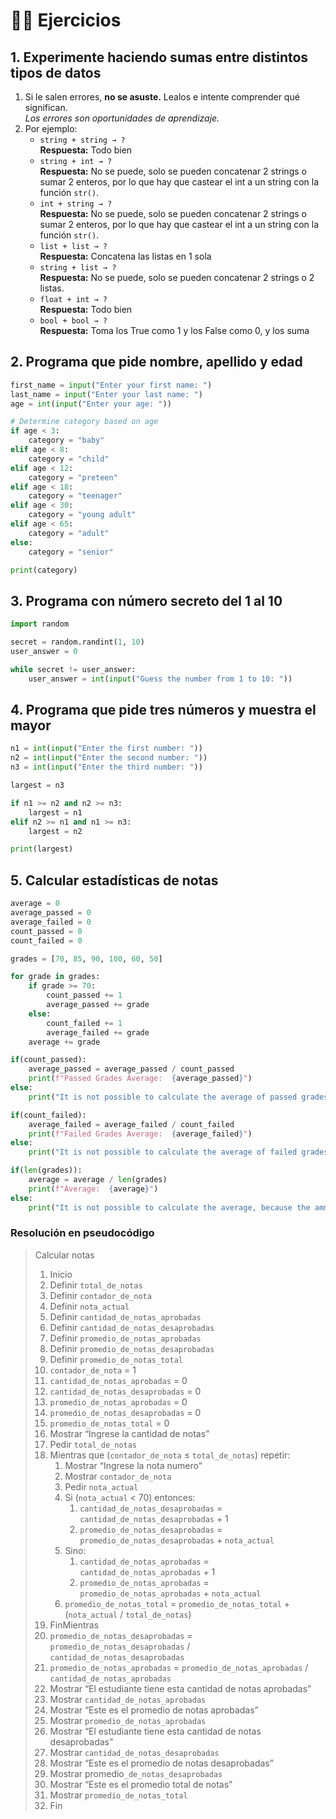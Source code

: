 
# 💪🏽 Ejercicios

## 1. Experimente haciendo sumas entre distintos tipos de datos

1. Si le salen errores, **no se asuste.** Lealos e intente comprender qué significan.  
   *Los errores son oportunidades de aprendizaje.*
2. Por ejemplo:
    - `string + string → ?`  
      **Respuesta:** Todo bien
    - `string + int → ?`  
      **Respuesta:** No se puede, solo se pueden concatenar 2 strings o sumar 2 enteros, por lo que hay que castear el int a un string con la función `str()`.
    - `int + string → ?`  
      **Respuesta:** No se puede, solo se pueden concatenar 2 strings o sumar 2 enteros, por lo que hay que castear el int a un string con la función `str()`.
    - `list + list → ?`  
      **Respuesta:** Concatena las listas en 1 sola
    - `string + list → ?`  
      **Respuesta:** No se puede, solo se pueden concatenar 2 strings o 2 listas.
    - `float + int → ?`  
      **Respuesta:** Todo bien
    - `bool + bool → ?`  
      **Respuesta:** Toma los True como 1 y los False como 0, y los suma

## 2. Programa que pide nombre, apellido y edad

```python
first_name = input("Enter your first name: ")
last_name = input("Enter your last name: ")
age = int(input("Enter your age: "))

# Determine category based on age
if age < 3:
    category = "baby"
elif age < 8:
    category = "child"
elif age < 12:
    category = "preteen"
elif age < 18:
    category = "teenager"
elif age < 30:
    category = "young adult"
elif age < 65:
    category = "adult"
else:
    category = "senior"

print(category)
```

## 3. Programa con número secreto del 1 al 10

```python
import random

secret = random.randint(1, 10)
user_answer = 0

while secret != user_answer:
    user_answer = int(input("Guess the number from 1 to 10: "))
```

## 4. Programa que pide tres números y muestra el mayor

```python
n1 = int(input("Enter the first number: "))
n2 = int(input("Enter the second number: "))
n3 = int(input("Enter the third number: "))

largest = n3

if n1 >= n2 and n2 >= n3:
    largest = n1
elif n2 >= n1 and n1 >= n3:
    largest = n2

print(largest)
```

## 5. Calcular estadísticas de notas

```python
average = 0
average_passed = 0
average_failed = 0
count_passed = 0
count_failed = 0

grades = [70, 85, 90, 100, 60, 50]

for grade in grades:
    if grade >= 70:
        count_passed += 1
        average_passed += grade
    else:
        count_failed += 1
        average_failed += grade
    average += grade

if(count_passed):
    average_passed = average_passed / count_passed
    print(f"Passed Grades Average:  {average_passed}")
else:
    print("It is not possible to calculate the average of passed grades, because its ammount is 0")

if(count_failed):
    average_failed = average_failed / count_failed
    print(f"Failed Grades Average:  {average_failed}")
else:
    print("It is not possible to calculate the average of failed grades, , because its ammount is 0")

if(len(grades)):
    average = average / len(grades)
    print(f"Average:  {average}")
else:
    print("It is not possible to calculate the average, because the ammount of grades provided is 0")
```

### Resolución en pseudocódigo

> Calcular notas
>
> 1. Inicio
> 2. Definir `total_de_notas`
> 3. Definir `contador_de_nota`
> 4. Definir `nota_actual`
> 5. Definir `cantidad_de_notas_aprobadas`
> 6. Definir `cantidad_de_notas_desaprobadas`
> 7. Definir `promedio_de_notas_aprobadas`
> 8. Definir `promedio_de_notas_desaprobadas`
> 9. Definir `promedio_de_notas_total`
> 10. `contador_de_nota` = 1
> 11. `cantidad_de_notas_aprobadas` = 0
> 12. `cantidad_de_notas_desaprobadas` = 0
> 13. `promedio_de_notas_aprobadas` = 0
> 14. `promedio_de_notas_desaprobadas` = 0
> 15. `promedio_de_notas_total` = 0
> 16. Mostrar “Ingrese la cantidad de notas”
> 17. Pedir `total_de_notas`
> 18. Mientras que (`contador_de_nota` ≤ `total_de_notas`) repetir:
>     1. Mostrar “Ingrese la nota numero"
>     2. Mostrar `contador_de_nota`
>     3. Pedir `nota_actual`
>     4. Si (`nota_actual`  < 70) entonces:
>         1. `cantidad_de_notas_desaprobadas` =  `cantidad_de_notas_desaprobadas` + 1
>         2. `promedio_de_notas_desaprobadas` = `promedio_de_notas_desaprobadas` + `nota_actual`
>     5. Sino:
>         1. `cantidad_de_notas_aprobadas` = `cantidad_de_notas_aprobadas` + 1
>         2. `promedio_de_notas_aprobadas` = `promedio_de_notas_aprobadas` + `nota_actual`
>     6. `promedio_de_notas_total` = `promedio_de_notas_total` + (`nota_actual` / `total_de_notas`)
> 19. FinMientras
> 20. `promedio_de_notas_desaprobadas` = `promedio_de_notas_desaprobadas` / `cantidad_de_notas_desaprobadas`
> 21. `promedio_de_notas_aprobadas` = `promedio_de_notas_aprobadas` / `cantidad_de_notas_aprobadas`
> 22. Mostrar “El estudiante tiene esta cantidad de notas aprobadas”
> 23. Mostrar `cantidad_de_notas_aprobadas`
> 24. Mostrar “Este es el promedio de notas aprobadas”
> 25. Mostrar `promedio_de_notas_aprobadas`
> 26. Mostrar “El estudiante tiene esta cantidad de notas desaprobadas”
> 27. Mostrar `cantidad_de_notas_desaprobadas`
> 28. Mostrar “Este es el promedio de notas desaprobadas”
> 29. Mostrar promedio`_de_notas_desaprobadas`
> 30. Mostrar “Este es el promedio total de notas”
> 31. Mostrar `promedio_de_notas_total`
> 32. Fin
